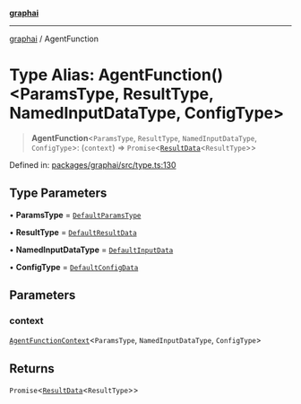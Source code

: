 [**graphai**](../README.md)

***

[graphai](../globals.md) / AgentFunction

# Type Alias: AgentFunction()\<ParamsType, ResultType, NamedInputDataType, ConfigType\>

> **AgentFunction**\<`ParamsType`, `ResultType`, `NamedInputDataType`, `ConfigType`\>: (`context`) => `Promise`\<[`ResultData`](ResultData.md)\<`ResultType`\>\>

Defined in: [packages/graphai/src/type.ts:130](https://github.com/kawamataryo/graphai/blob/5c4c4325bb275f17c58187664137731b5dc52a39/packages/graphai/src/type.ts#L130)

## Type Parameters

• **ParamsType** = [`DefaultParamsType`](DefaultParamsType.md)

• **ResultType** = [`DefaultResultData`](DefaultResultData.md)

• **NamedInputDataType** = [`DefaultInputData`](DefaultInputData.md)

• **ConfigType** = [`DefaultConfigData`](DefaultConfigData.md)

## Parameters

### context

[`AgentFunctionContext`](AgentFunctionContext.md)\<`ParamsType`, `NamedInputDataType`, `ConfigType`\>

## Returns

`Promise`\<[`ResultData`](ResultData.md)\<`ResultType`\>\>
